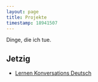 ```yaml
---
layout: page
title: Projekte
timestamp: 18941507
---
```


Dinge, die ich tue.

## Jetzig

 - [Lernen Konversations Deutsch](german)

